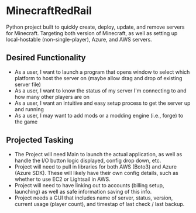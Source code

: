 # MinecraftRedRail
Python project built to quickly create, deploy, update, and remove servers for Minecraft. Targeting both version of Minecraft, as well as setting up local-hostable (non-single-player), Azure, and AWS servers.

## Desired Functionality
* As a user, I want to launch a program that opens window to select which platform to host the server on (maybe allow drag and drop of existing server file)
* As a user, I want to know the status of my server I'm connecting to and how many other players are on
* As a user, I want an intuitive and easy setup process to get the server up and running
* As a user, I may want to add mods or a modding engine (i.e., forge) to the game

## Projected Tasking
* The Project will need Main to launch the actual application, as well as handle the I/O button logic displayed, config drop down, etc.
* Project will need to pull in libraries for both AWS (Boto3) and Azure (Azure SDK). These will likely have their own config details, such as whether to use EC2 or Lightsail in AWS.
* Project will need to have linking out to accounts (billing setup, launching) as well as safe information saving of this info.
* Project needs a GUI that includes name of server, status, version, current usage (player count), and timestap of last check / last backup.
